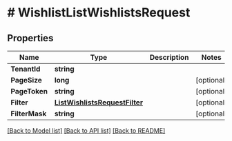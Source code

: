 # # WishlistListWishlistsRequest


## Properties 


Name | Type | Description | Notes
------------ | ------------- | ------------- | -------------
**TenantId**| **string** |   |
**PageSize**| **long** |   | [optional]
**PageToken**| **string** |   | [optional]
**Filter**| [**ListWishlistsRequestFilter**](ListWishlistsRequestFilter.md) |   | [optional]
**FilterMask**| **string** |   | [optional]


[[Back to Model list]](../../README.md#models) [[Back to API list]](../../README.md#endpoints) [[Back to README]](../../README.md)

